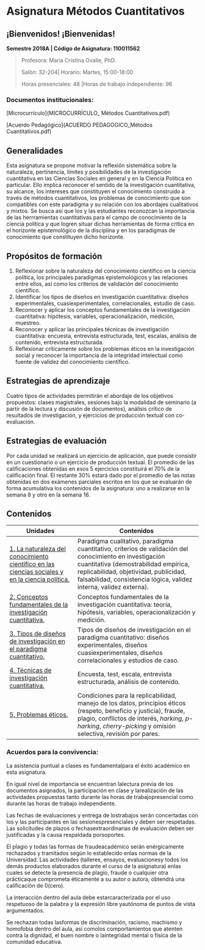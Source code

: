 # Asignatura Métodos Cuantitativos

## ¡Bienvenidos! ¡Bienvenidas!

**Semestre 2018A	| Código de Asignatura: 110011562**

> Profesora: Maria Cristina Ovalle, PhD.
>
> Salón: 32-204| Horario: Martes, 15:00-18:00
>
> Horas presenciales: 48	|Horas de trabajo independiente: 96			



### Documentos institucionales: 

[Microcurrículo](MICROCURRÍCULO_ Métodos Cuantitativos.pdf)

[Acuerdo Pedagógico](ACUERDO PEDAGOGICO_Métodos Cuantitativos.pdf)

## Generalidades

Esta asignatura se propone motivar la reflexión sistemática sobre la naturaleza, pertinencia, límites y posibilidades de la investigación cuantitativa en las Ciencias Sociales en general y en la Ciencia Política en particular. Ello implica reconocer el sentido de la investigación cuantitativa, su alcance, los intereses que constituyen el conocimiento construido a través de métodos cuantitativos, los problemas de conocimiento que son compatibles con este paradigma y su relación con los abordajes cualitativos y mixtos. Se busca así que los y las estudiantes reconozcan la importancia de las herrramientas cuantitativas para el campo de conocimiento de la ciencia política y que logren situar dichas herramientas de forma crítica en el horizonte epistemológico de la disciplina y en los paradigmas de conocimiento que constituyen dicho horizonte.

## Propósitos de formación

1. Reflexionar sobre la naturaleza del conocimiento científico en la ciencia política, los principales paradigmas epistemológicos y las relaciones entre ellos, así como los criterios de validación del conocimiento científico. 
2. Identificar los tipos de diseños en investigación cuantitativa: diseños experimentales, cuasiexperimentales, correlacionales, estudio de caso. 
3. Reconocer y aplicar los conceptos fundamentales de la investigación cuantitativa: hipótesis, variables, operacionalización, medición, muestreo. 
4. Reconocer y aplicar las principales técnicas de investigación cuantitativa: encuesta, entrevista estructurada, test, escalas, análisis de contenido, entrevista estructurada. 
5. Reflexionar críticamente sobre los problemas éticos en la investigación social y reconocer la importancia de la integridad intelectual como fuente de validez del conocimiento científico. 

## Estrategias de aprendizaje

Cuatro tipos de actividades permitirán el abordaje de los objetivos propuestos: clases magistrales, sesiones bajo la modalidad de seminario (a partir de la lectura y discusión de documentos), análisis crítico de resultados de investigación, y ejercicios de producción textual con co-evaluación. 

## Estrategias de evaluación

Por cada unidad se realizará un ejercicio de aplicación, que puede consistir en un cuestionario o un ejercicio de producción textual. El promedio de las calificaciones obtenidas en esos 5 ejercicios constituirá el 70% de la calificación final. El restante 30% estará dado por el promedio de las notas obtenidas en dos exámenes parciales escritos en los que se evaluarán de forma acumulativa los contenidos de la asignatura: uno a realizarse en la semana 8 y otro en la semana 16.

## Contenidos

| Unidades                                 | Contenidos                               |
| ---------------------------------------- | ---------------------------------------- |
| [1. La naturaleza del conocimiento científico en las ciencias sociales y en la ciencia política.](unidad1/README.md) | Paradigma cualitativo, paradigma cuantitativo, criterios de validación del conocimiento en investigación cuantitativa (demostrabilidad empírica, replicabilidad, objetividad, publicidad, falsabilidad, consistencia lógica, validez interna, validez externa). |
| [2. Conceptos fundamentales de la investigación cuantitativa.](unidad2/README.md) | Conceptos fundamentales de la investigación cuantitativa: teoría, hipótesis, variables, operacionalización y medición. |
| [3. Tipos de diseños de investigación en el paradigma cuantitativo.](unidad3/README.md) | Tipos de diseños de investigación en el paradigma cuantitativo: diseños experimentales, diseños cuasiexperimentales, diseños correlacionales y estudios de caso. |
| [4. Técnicas de investigación cuantitativa.](unidad4/README.md) | Encuesta, test, escala, entrevista estructurada, análisis de contenido. |
| [5. Problemas éticos.](unidad5/README.md) | Condiciones para la replicabilidad, manejo de los datos, principios éticos (respeto, beneficio y justicia), fraude, plagio, conflictos de interés, *harking*, *p-harking*, *cherry-picking* y omisión selectiva, revisión por pares. |

### Acuerdos para la convivencia: 

La asistencia puntual a clases es fundamentalpara el éxito académico en esta asignatura. 

En igual nivel de importancia se encuentran lalectura previa de los documentos asignados, la participación en clase y larealización de las actividades propuestas tanto durante las horas de trabajopresencial como durante las horas de trabajo independiente. 

Las fechas de evaluaciones y entrega de lostrabajos serán concertadas con los y las participantes en las sesionespresenciales y deben ser respetadas. Las solicitudes de plazos o fechasextraordinarias de evaluación deben ser justificadas y la causa respaldada porsoportes. 

El plagio y todas las formas de fraudeacadémico serán enérgicamente rechazados y tramitados según lo establecido enlas normas de la Universidad. Las actividades (talleres, ensayos, evaluacionesy todos los demás productos elaborados durante el curso de la asignatura) enlas cuales se detecte la presencia de plagio, fraude o cualquier otra prácticaque comprometa éticamente a su autor o autora, obtendrá una calificación de 0(cero). 

La interacción dentro del aula debe estarcaracterizada por el uso respetuoso de la palabra y la expresión libre yautónoma de puntos de vista argumentados. 

Se rechazan todas lasformas de discriminación, racismo, machismo y homofobia dentro del aula, así comolos comportamientos que atenten contra la dignidad, el buen nombre o laintegridad mental o física de la comunidad educativa. 

## 



